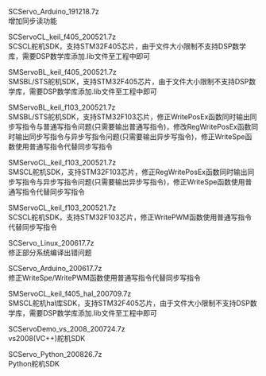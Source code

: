 SCServo_Arduino_191218.7z  
增加同步读功能  

SCServoCL_keil_f405_200521.7z  
SCSCL舵机SDK，支持STM32F405芯片，由于文件大小限制不支持DSP数学库，需要DSP数学库添加.lib文件至工程中即可  

SMServoBL_keil_f405_200521.7z  
SMSBL/STS舵机SDK，支持STM32F405芯片，由于文件大小限制不支持DSP数学库，需要DSP数学库添加.lib文件至工程中即可  

SMServoBL_keil_f103_200521.7z  
SMSBL/STS舵机SDK，支持STM32F103芯片，修正WritePosEx函数同时输出同步写指令与普通写指令问题(只需要输出普通写指令)，修改RegWritePosEx函数同时输出同步写指令与异步写指令问题(只需要输出异步写指令)，修正WriteSpe函数使用普通写指令代替同步写指令  

SMServoCL_keil_f103_200521.7z  
SMSCL舵机SDK，支持STM32F103芯片，修正RegWritePosEx函数同时输出同步写指令与异步写指令问题(只需要输出异步写指令)，修正WriteSpe函数使用普通写指令代替同步写指令  

SMServoCL_keil_f103_200521.7z  
SCSCL舵机SDK，支持STM32F103芯片，修正WritePWM函数使用普通写指令代替同步写指令  

SCServo_Linux_200617.7z  
修正部分系统编译出错问题  

SCServo_Arduino_200617.7z  
修正WriteSpe/WritePWM函数使用普通写指令代替同步写指令  

SMServoCL_keil_f405_hal_200709.7z  
SMSCL舵机hal库SDK，支持STM32F405芯片，由于文件大小限制不支持DSP数学库，需要DSP数学库添加.lib文件至工程中即可  

SCServoDemo_vs_2008_200724.7z  
vs2008(VC++)舵机SDK  

SCServo_Python_200826.7z  
Python舵机SDK